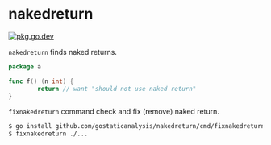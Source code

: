 # nakedreturn

[![pkg.go.dev][gopkg-badge]][gopkg]

`nakedreturn` finds naked returns.

```go
package a

func f() (n int) {
        return // want "should not use naked return"
}
```

`fixnakedreturn` command check and fix (remove) naked return.

```sh
$ go install github.com/gostaticanalysis/nakedreturn/cmd/fixnakedreturn
$ fixnakedreturn ./...
```
<!-- links -->
[gopkg]: https://pkg.go.dev/github.com/gostaticanalysis/nakedreturn
[gopkg-badge]: https://pkg.go.dev/badge/github.com/gostaticanalysis/nakedreturn?status.svg

